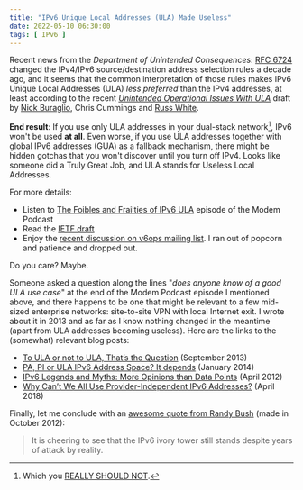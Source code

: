 ```yaml
---
title: "IPv6 Unique Local Addresses (ULA) Made Useless"
date: 2022-05-10 06:30:00
tags: [ IPv6 ]
---
```

Recent news from the *Department of Unintended Consequences*: [RFC 6724](https://datatracker.ietf.org/doc/html/rfc6724) changed the IPv4/IPv6 source/destination address selection rules a decade ago, and it seems that the common interpretation of those rules makes IPv6 Unique Local Addresses (ULA) *less preferred* than the IPv4 addresses, at least according to the recent *[Unintended Operational Issues With ULA](https://datatracker.ietf.org/doc/html/draft-buraglio-v6ops-ula-05)* draft by [Nick Buraglio](https://www.ipspace.net/Expert:Nick_Buraglio), Chris Cummings and [Russ White](https://www.ipspace.net/Author:Russ_White).

**End result**: If you use only ULA addresses in your dual-stack network[^NOULA], IPv6 won't be used **at all**. Even worse, if you use ULA addresses together with global IPv6 addresses (GUA) as a fallback mechanism, there might be hidden gotchas that you won't discover until you turn off IPv4. Looks like someone did a Truly Great Job, and ULA stands for Useless Local Addresses.
<!--more-->
[^NOULA]: Which you [REALLY SHOULD NOT](https://datatracker.ietf.org/doc/html/rfc6919#section-3).

For more details:

* Listen to [The Foibles and Frailties of IPv6 ULA](https://www.modem.show/post/s02e03/) episode of the Modem Podcast
* Read the [IETF draft](https://datatracker.ietf.org/doc/html/draft-buraglio-v6ops-ula-05)
* Enjoy the [recent discussion on v6ops mailing list](https://mailarchive.ietf.org/arch/msg/v6ops/7-SuigPyP0R-C6ZChm4-EOERBIQ/). I ran out of popcorn and patience and dropped out.

Do you care? Maybe. 

Someone asked a question along the lines "_does anyone know of a good ULA use case_" at the end of the Modem Podcast episode I mentioned above, and there happens to be one that might be relevant to a few mid-sized enterprise networks: site-to-site VPN with local Internet exit. I wrote about it in 2013 and as far as I know nothing changed in the meantime (apart from ULA addresses becoming useless). Here are the links to the (somewhat) relevant blog posts:

* [To ULA or not to ULA, That’s the Question](/2013/09/to-ula-or-not-to-ula-thats-question.html) (September 2013)
* [PA, PI or ULA IPv6 Address Space? It depends](/2014/01/pa-pi-or-ula-ipv6-address-space-it.html) (January 2014)
* [IPv6 Legends and Myths: More Opinions than Data Points](/2012/04/ipv6-legends-and-myths-more-opinions.html) (April 2012)
* [Why Can’t We All Use Provider-Independent IPv6 Addresses?](/2018/04/why-cant-we-all-use-provider.html) (April 2018)

Finally, let me conclude with an [awesome quote from Randy Bush](https://mailarchive.ietf.org/arch/msg/v6ops/7AUm63uxoa6opso7DTqnwgIB9b0/) (made in October 2012):

> It is cheering to see that the IPv6 ivory tower still stands despite
years of attack by reality.
